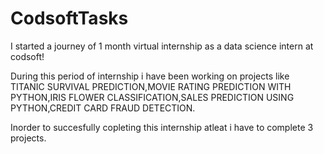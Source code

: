 # CodsoftTasks
I started a journey of 1 month virtual internship as a data science intern at codsoft!

During this period of internship i have been working on projects like TITANIC SURVIVAL PREDICTION,MOVIE RATING PREDICTION WITH PYTHON,IRIS FLOWER CLASSIFICATION,SALES PREDICTION USING PYTHON,CREDIT CARD FRAUD DETECTION.

Inorder to succesfully copleting this internship atleat i have to complete 3 projects.
